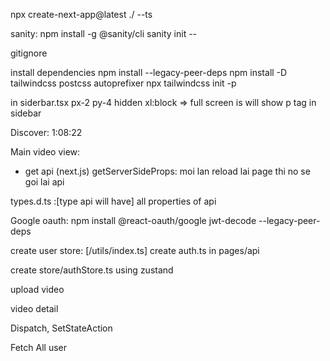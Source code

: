npx create-next-app@latest ./ --ts

sanity:
npm install -g @sanity/cli
sanity init --

gitignore

install dependencies
npm install --legacy-peer-deps
npm install -D tailwindcss postcss autoprefixer
npx tailwindcss init -p

in siderbar.tsx
px-2 py-4 hidden xl:block => full screen is will show p tag in sidebar

Discover: 1:08:22

Main video view:

- get api (next.js)
  getServerSideProps: moi lan reload lai page thi no se goi lai api

types.d.ts :[type api will have] all properties of api

Google oauth:
npm install @react-oauth/google jwt-decode --legacy-peer-deps

create user store: [/utils/index.ts]
create auth.ts in pages/api

create store/authStore.ts
using zustand

upload video

video detail

Dispatch, SetStateAction

Fetch All user
